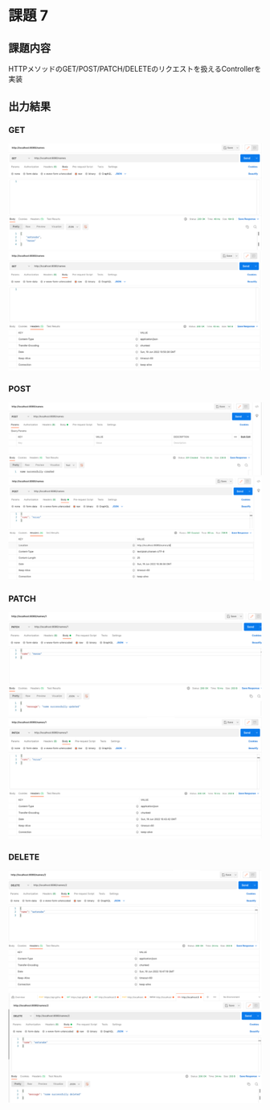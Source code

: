 # 課題 7  

## 課題内容
HTTPメソッドのGET/POST/PATCH/DELETEのリクエストを扱えるControllerを実装  

## 出力結果  
### GET  
![]( screenShot/GetBody.png)
![]( screenShot/Get-Headers.png)  
### POST  
![]( screenShot/PostBody.png)
![]( screenShot/PostHeaders.png)  
### PATCH
![]( screenShot/PatchBody.png)
![]( screenShot/PatchHeaders.png)  
### DELETE  
![]( screenShot/DeleteBody.png)
![](screenShot/DeleteHeaders.png) 
